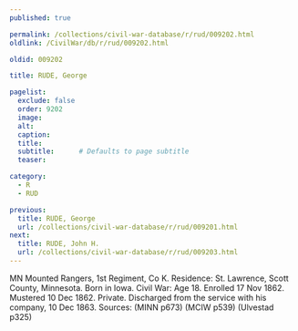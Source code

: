 ```yaml
---
published: true

permalink: /collections/civil-war-database/r/rud/009202.html
oldlink: /CivilWar/db/r/rud/009202.html

oldid: 009202

title: RUDE, George

pagelist:
  exclude: false
  order: 9202
  image: 
  alt:
  caption:
  title:
  subtitle:      # Defaults to page subtitle
  teaser:

category: 
  - R 
  - RUD

previous:
  title: RUDE, George
  url: /collections/civil-war-database/r/rud/009201.html  
next:
  title: RUDE, John H.
  url: /collections/civil-war-database/r/rud/009203.html   
---
```

MN Mounted Rangers, 1st Regiment, Co K. Residence: St. Lawrence, Scott County, Minnesota. Born in Iowa. Civil War: Age 18. Enrolled 17 Nov 1862. Mustered 10 Dec 1862. Private. Discharged from the service with his company, 10 Dec 1863. Sources: (MINN p673) (MCIW p539) (Ulvestad p325)